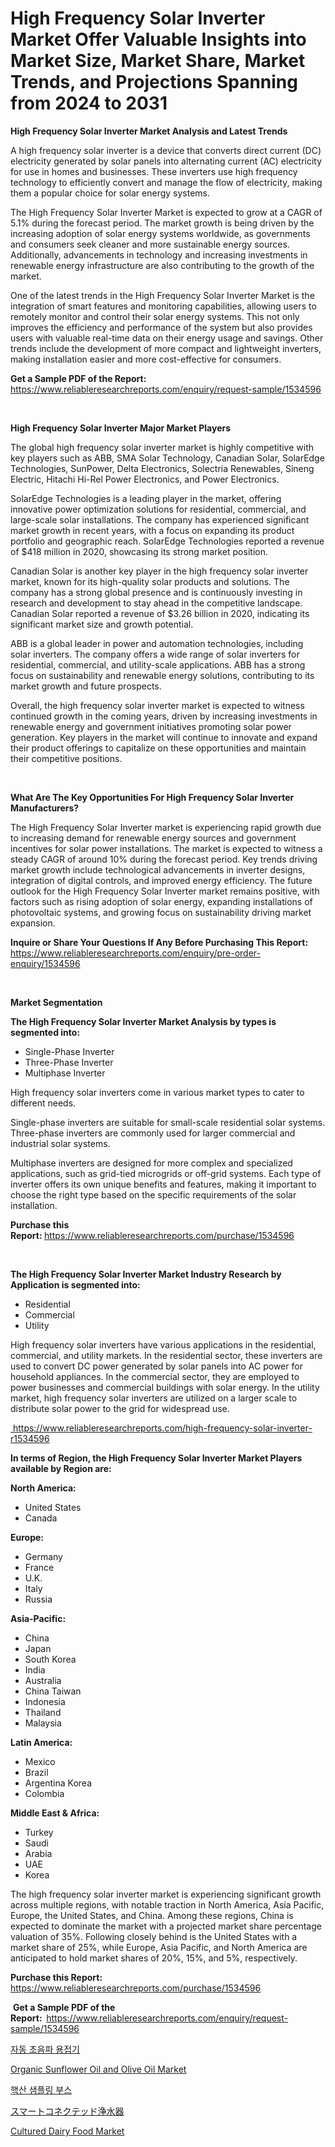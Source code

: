<p><h1>High Frequency Solar Inverter Market Offer Valuable Insights into Market Size, Market Share, Market Trends, and Projections Spanning from 2024 to 2031</h1></p><p><strong>High Frequency Solar Inverter Market Analysis and Latest Trends</strong></p>
<p><p>A high frequency solar inverter is a device that converts direct current (DC) electricity generated by solar panels into alternating current (AC) electricity for use in homes and businesses. These inverters use high frequency technology to efficiently convert and manage the flow of electricity, making them a popular choice for solar energy systems.</p><p>The High Frequency Solar Inverter Market is expected to grow at a CAGR of 5.1% during the forecast period. The market growth is being driven by the increasing adoption of solar energy systems worldwide, as governments and consumers seek cleaner and more sustainable energy sources. Additionally, advancements in technology and increasing investments in renewable energy infrastructure are also contributing to the growth of the market.</p><p>One of the latest trends in the High Frequency Solar Inverter Market is the integration of smart features and monitoring capabilities, allowing users to remotely monitor and control their solar energy systems. This not only improves the efficiency and performance of the system but also provides users with valuable real-time data on their energy usage and savings. Other trends include the development of more compact and lightweight inverters, making installation easier and more cost-effective for consumers.</p></p>
<p><strong>Get a Sample PDF of the Report:&nbsp;</strong> <a href="https://www.reliableresearchreports.com/enquiry/request-sample/1534596">https://www.reliableresearchreports.com/enquiry/request-sample/1534596</a></p>
<p>&nbsp;</p>
<p><strong>High Frequency Solar Inverter Major Market Players</strong></p>
<p><p>The global high frequency solar inverter market is highly competitive with key players such as ABB, SMA Solar Technology, Canadian Solar, SolarEdge Technologies, SunPower, Delta Electronics, Solectria Renewables, Sineng Electric, Hitachi Hi-Rel Power Electronics, and Power Electronics.</p><p>SolarEdge Technologies is a leading player in the market, offering innovative power optimization solutions for residential, commercial, and large-scale solar installations. The company has experienced significant market growth in recent years, with a focus on expanding its product portfolio and geographic reach. SolarEdge Technologies reported a revenue of $418 million in 2020, showcasing its strong market position.</p><p>Canadian Solar is another key player in the high frequency solar inverter market, known for its high-quality solar products and solutions. The company has a strong global presence and is continuously investing in research and development to stay ahead in the competitive landscape. Canadian Solar reported a revenue of $3.26 billion in 2020, indicating its significant market size and growth potential.</p><p>ABB is a global leader in power and automation technologies, including solar inverters. The company offers a wide range of solar inverters for residential, commercial, and utility-scale applications. ABB has a strong focus on sustainability and renewable energy solutions, contributing to its market growth and future prospects.</p><p>Overall, the high frequency solar inverter market is expected to witness continued growth in the coming years, driven by increasing investments in renewable energy and government initiatives promoting solar power generation. Key players in the market will continue to innovate and expand their product offerings to capitalize on these opportunities and maintain their competitive positions.</p></p>
<p>&nbsp;</p>
<p><strong>What Are The Key Opportunities For High Frequency Solar Inverter Manufacturers?</strong></p>
<p><p>The High Frequency Solar Inverter market is experiencing rapid growth due to increasing demand for renewable energy sources and government incentives for solar power installations. The market is expected to witness a steady CAGR of around 10% during the forecast period. Key trends driving market growth include technological advancements in inverter designs, integration of digital controls, and improved energy efficiency. The future outlook for the High Frequency Solar Inverter market remains positive, with factors such as rising adoption of solar energy, expanding installations of photovoltaic systems, and growing focus on sustainability driving market expansion.</p></p>
<p><strong>Inquire or Share Your Questions If Any Before Purchasing This Report:</strong> <a href="https://www.reliableresearchreports.com/enquiry/pre-order-enquiry/1534596">https://www.reliableresearchreports.com/enquiry/pre-order-enquiry/1534596</a></p>
<p>&nbsp;</p>
<p><strong>Market Segmentation</strong></p>
<p><strong>The High Frequency Solar Inverter Market Analysis by types is segmented into:</strong></p>
<p><ul><li>Single-Phase Inverter</li><li>Three-Phase Inverter</li><li>Multiphase Inverter</li></ul></p>
<p><p>High frequency solar inverters come in various market types to cater to different needs. </p><p>Single-phase inverters are suitable for small-scale residential solar systems. Three-phase inverters are commonly used for larger commercial and industrial solar systems. </p><p>Multiphase inverters are designed for more complex and specialized applications, such as grid-tied microgrids or off-grid systems. Each type of inverter offers its own unique benefits and features, making it important to choose the right type based on the specific requirements of the solar installation.</p></p>
<p><strong>Purchase this Report:&nbsp;</strong><a href="https://www.reliableresearchreports.com/purchase/1534596">https://www.reliableresearchreports.com/purchase/1534596</a></p>
<p>&nbsp;</p>
<p><strong>The High Frequency Solar Inverter Market Industry Research by Application is segmented into:</strong></p>
<p><ul><li>Residential</li><li>Commercial</li><li>Utility</li></ul></p>
<p><p>High frequency solar inverters have various applications in the residential, commercial, and utility markets. In the residential sector, these inverters are used to convert DC power generated by solar panels into AC power for household appliances. In the commercial sector, they are employed to power businesses and commercial buildings with solar energy. In the utility market, high frequency solar inverters are utilized on a larger scale to distribute solar power to the grid for widespread use.</p></p>
<p><a href="https://www.reliableresearchreports.com/high-frequency-solar-inverter-r1534596">&nbsp;https://www.reliableresearchreports.com/high-frequency-solar-inverter-r1534596</a></p>
<p><strong>In terms of Region, the High Frequency Solar Inverter Market Players available by Region are:</strong></p>
<p>
    <p> <strong> North America: </strong>
        <ul>
            <li>United States</li>
            <li>Canada</li>
        </ul>
        </p> 
    <p> <strong> Europe: </strong>
        <ul>
            <li>Germany</li>
            <li>France</li>
            <li>U.K.</li>
            <li>Italy</li>
            <li>Russia</li>
        </ul>
        </p> 
    <p> <strong> Asia-Pacific: </strong>
        <ul>
            <li>China</li>
            <li>Japan</li>
            <li>South Korea</li>
            <li>India</li>
            <li>Australia</li>
            <li>China Taiwan</li>
            <li>Indonesia</li>
            <li>Thailand</li>
            <li>Malaysia</li>
        </ul>
        </p> 
    <p> <strong> Latin America: </strong>
        <ul>
            <li>Mexico</li>
            <li>Brazil</li>
            <li>Argentina Korea</li>
            <li>Colombia</li>
        </ul>
        </p> 
    <p> <strong> Middle East & Africa: </strong>
        <ul>
            <li>Turkey</li>
            <li>Saudi</li>
            <li>Arabia</li>
            <li>UAE</li>
            <li>Korea</li>
        </ul>
    </p>
    </p>
<p><p>The high frequency solar inverter market is experiencing significant growth across multiple regions, with notable traction in North America, Asia Pacific, Europe, the United States, and China. Among these regions, China is expected to dominate the market with a projected market share percentage valuation of 35%. Following closely behind is the United States with a market share of 25%, while Europe, Asia Pacific, and North America are anticipated to hold market shares of 20%, 15%, and 5%, respectively.</p></p>
<p><strong>Purchase this Report: </strong><a href="https://www.reliableresearchreports.com/purchase/1534596">https://www.reliableresearchreports.com/purchase/1534596</a></p>
<p>&nbsp;<strong>Get a Sample PDF of the Report:&nbsp;&nbsp;</strong><a href="https://www.reliableresearchreports.com/enquiry/request-sample/1534596">https://www.reliableresearchreports.com/enquiry/request-sample/1534596</a></p>
<p><strong></strong></p>
<p><p><a href="https://medium.com/@axintepreda1/%EA%B8%80%EB%A1%9C%EB%B2%8C-%EC%9E%90%EB%8F%99-%EC%B4%88%EC%9D%8C%ED%8C%8C%EC%9A%A9%EC%A0%91%EA%B8%B0-%EC%82%B0%EC%97%85-%EC%9C%A0%ED%98%95-%EC%9D%91%EC%9A%A9-%EB%B6%84%EC%95%BC-%EC%8B%9C%EC%9E%A5-%EC%B0%B8%EA%B0%80%EC%9E%90-%EC%A7%80%EC%97%AD%EB%B3%84-%EC%84%B1%EC%9E%A5-%EB%B6%84%EC%84%9D-%EB%B0%8F-%EB%AF%B8%EB%9E%98-%EC%8B%9C%EB%82%98%EB%A6%AC%EC%98%A4-2024-2031-4fa6b7ad6b73">자동 초음파 용접기</a></p><p><a href="https://github.com/yazulaeha/Market-Research-Report-List-1/blob/main/organic-sunflower-oil-and-olive-oil-market.md">Organic Sunflower Oil and Olive Oil Market</a></p><p><a href="https://github.com/vs10l4sfg5c/Market-Research-Report-List-2/blob/main/1140653165092.md">핵산 샘플링 부스</a></p><p><a href="https://medium.com/@bl2501989/%E6%AC%A1%E3%81%AE%E6%96%87%E7%AB%A0%E3%82%92%E6%97%A5%E6%9C%AC%E8%AA%9E%E3%81%AB%E7%BF%BB%E8%A8%B3%E3%81%99%E3%82%8B%E3%81%A8-%E4%BB%A5%E4%B8%8B%E3%81%AE%E3%82%88%E3%81%86%E3%81%AB%E3%81%AA%E3%82%8A%E3%81%BE%E3%81%99-%E5%9C%B0%E5%9F%9F-%E8%A3%BD%E5%93%81-%E3%82%A8%E3%83%B3%E3%83%89%E3%83%A6%E3%83%BC%E3%82%B9%E3%81%AB%E3%82%88%E3%82%8B%E3%82%B0%E3%83%AD%E3%83%BC%E3%83%90%E3%83%AB%E3%82%B9%E3%83%9E%E3%83%BC%E3%83%88%E3%82%B3%E3%83%8D%E3%82%AF%E3%83%86%E3%83%83%E3%83%89%E3%82%A6%E3%82%A9%E3%83%BC%E3%82%BF%E3%83%BC%E3%83%94%E3%83%A5%E3%83%AA%E3%83%95%E3%82%A1%E3%82%A4%E3%82%A2%E5%B8%82%E5%A0%B4%E3%81%AE%E7%8A%B6%E6%B3%81-2024%E5%B9%B4-2031%E5%B9%B4-%E3%81%8A%E3%82%88%E3%81%B3%E4%BA%88%E6%B8%AC-36a5c44f503d">スマートコネクテッド浄水器</a></p><p><a href="https://github.com/haleemasakdiya1/Market-Research-Report-List-1/blob/main/cultured-dairy-food-market.md">Cultured Dairy Food Market</a></p></p>